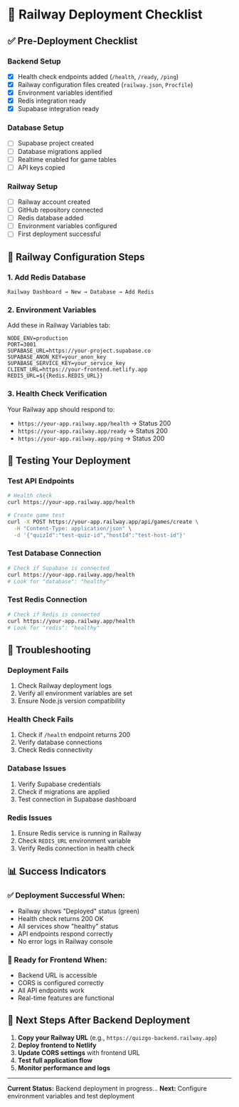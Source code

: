 # 🚀 Railway Deployment Checklist

## ✅ Pre-Deployment Checklist

### Backend Setup
- [x] Health check endpoints added (`/health`, `/ready`, `/ping`)
- [x] Railway configuration files created (`railway.json`, `Procfile`)
- [x] Environment variables identified
- [x] Redis integration ready
- [x] Supabase integration ready

### Database Setup
- [ ] Supabase project created
- [ ] Database migrations applied
- [ ] Realtime enabled for game tables
- [ ] API keys copied

### Railway Setup
- [ ] Railway account created
- [ ] GitHub repository connected
- [ ] Redis database added
- [ ] Environment variables configured
- [ ] First deployment successful

## 🔧 Railway Configuration Steps

### 1. Add Redis Database
```
Railway Dashboard → New → Database → Add Redis
```

### 2. Environment Variables
Add these in Railway Variables tab:
```env
NODE_ENV=production
PORT=3001
SUPABASE_URL=https://your-project.supabase.co
SUPABASE_ANON_KEY=your_anon_key
SUPABASE_SERVICE_KEY=your_service_key
CLIENT_URL=https://your-frontend.netlify.app
REDIS_URL=${{Redis.REDIS_URL}}
```

### 3. Health Check Verification
Your Railway app should respond to:
- `https://your-app.railway.app/health` → Status 200
- `https://your-app.railway.app/ready` → Status 200  
- `https://your-app.railway.app/ping` → Status 200

## 🧪 Testing Your Deployment

### Test API Endpoints
```bash
# Health check
curl https://your-app.railway.app/health

# Create game test
curl -X POST https://your-app.railway.app/api/games/create \
  -H "Content-Type: application/json" \
  -d '{"quizId":"test-quiz-id","hostId":"test-host-id"}'
```

### Test Database Connection
```bash
# Check if Supabase is connected
curl https://your-app.railway.app/health
# Look for "database": "healthy"
```

### Test Redis Connection
```bash
# Check if Redis is connected
curl https://your-app.railway.app/health
# Look for "redis": "healthy"
```

## 🚨 Troubleshooting

### Deployment Fails
1. Check Railway deployment logs
2. Verify all environment variables are set
3. Ensure Node.js version compatibility

### Health Check Fails
1. Check if `/health` endpoint returns 200
2. Verify database connections
3. Check Redis connectivity

### Database Issues
1. Verify Supabase credentials
2. Check if migrations are applied
3. Test connection in Supabase dashboard

### Redis Issues
1. Ensure Redis service is running in Railway
2. Check `REDIS_URL` environment variable
3. Verify Redis connection in health check

## 📊 Success Indicators

### ✅ Deployment Successful When:
- Railway shows "Deployed" status (green)
- Health check returns 200 OK
- All services show "healthy" status
- API endpoints respond correctly
- No error logs in Railway console

### 🎯 Ready for Frontend When:
- Backend URL is accessible
- CORS is configured correctly
- All API endpoints work
- Real-time features are functional

## 🔄 Next Steps After Backend Deployment

1. **Copy your Railway URL** (e.g., `https://quizgo-backend.railway.app`)
2. **Deploy frontend to Netlify**
3. **Update CORS settings** with frontend URL
4. **Test full application flow**
5. **Monitor performance and logs**

---

**Current Status:** Backend deployment in progress...
**Next:** Configure environment variables and test deployment